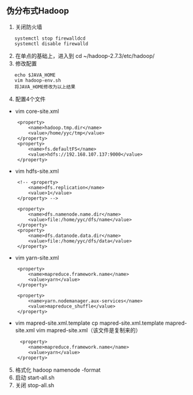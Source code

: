 ## 伪分布式Hadoop

1. 关闭防火墙

```
   systemctl stop firewalldcd 
   systemctl disable firewalld
```

2. 在单点的基础上，进入到 cd ~/hadoop-2.7.3/etc/hadoop/
3. 修改配置

```
   echo $JAVA_HOME
   vim hadoop-env.sh
   将JAVA_HOME修改为以上结果
```
4. 配置4个文件
   
* vim core-site.xml

```
    <property>
        <name>hadoop.tmp.dir</name>
        <value>/home/yyc/tmp</value>
    </property>
    <property>
        <name>fs.defaultFS</name>
        <value>hdfs://192.168.107.137:9000</value>
    </property>   
```
* vim hdfs-site.xml 

```
    <!-- <property>    
        <name>dfs.replication</name>    
        <value>1</value>    
    </property> -->

    <property>
        <name>dfs.namenode.name.dir</name>
        <value>file:/home/yyc/dfs/name</value>
    </property>
    <property>
        <name>dfs.datanode.data.dir</name>
        <value>file:/home/yyc/dfs/data</value>
    </property>
```

* vim yarn-site.xml

```   
    <property>
        <name>mapreduce.framework.name</name>
        <value>yarn</value>
    </property>

    <property>
        <name>yarn.nodemanager.aux-services</name>
        <value>mapreduce_shuffle</value>
    </property>
```
* vim mapred-site.xml.template 
  cp mapred-site.xml.template  mapred-site.xml
  vim mapred-site.xml（该文件是复制来的）
  
```
     <property>
        <name>mapreduce.framework.name</name>
        <value>yarn</value>
    </property>
```

5. 格式化
   hadoop namenode -format
6. 启动
   start-all.sh 
7. 关闭
   stop-all.sh